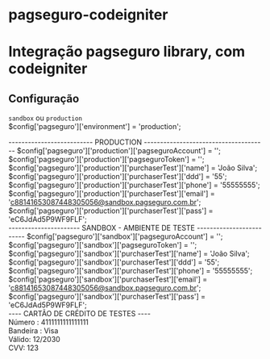 pagseguro-codeigniter
=====================

# Integração pagseguro library, com codeigniter

## Configuração
`sandbox` ou `production`<br/>
$config['pagseguro']['environment'] = 'production';  <br/>

 -------------------------- PRODUCTION -------------------------------------- 
$config['pagseguro']['production']['pagseguroAccount'] = ''; <br/>
$config['pagseguro']['production']['pagseguroToken'] = '';<br/>
$config['pagseguro']['production']['purchaserTest']['name']  = 'João Silva';<br/>
$config['pagseguro']['production']['purchaserTest']['ddd']  = '55';<br/>
$config['pagseguro']['production']['purchaserTest']['phone']  = '55555555';<br/>
$config['pagseguro']['production']['purchaserTest']['email'] = 'c88141653087448305056@sandbox.pagseguro.com.br';<br/>
$config['pagseguro']['production']['purchaserTest']['pass']  = 'eC6JdAd5P9WF9FLF';<br/>
 ---------------------- SANDBOX - AMBIENTE DE TESTE ------------------------- 
$config['pagseguro']['sandbox']['pagseguroAccount'] = '';<br/>
$config['pagseguro']['sandbox']['pagseguroToken'] = '';<br/>
$config['pagseguro']['sandbox']['purchaserTest']['name']  = 'João Silva';<br/>
$config['pagseguro']['sandbox']['purchaserTest']['ddd']  = '55';<br/>
$config['pagseguro']['sandbox']['purchaserTest']['phone']  = '55555555';<br/>
$config['pagseguro']['sandbox']['purchaserTest']['email'] = 'c88141653087448305056@sandbox.pagseguro.com.br';<br/>
$config['pagseguro']['sandbox']['purchaserTest']['pass']  = 'eC6JdAd5P9WF9FLF';<br/>
 ---- CARTÃO DE CRÉDITO DE TESTES ---- <br/>
  Número : 4111111111111111<br/>
  Bandeira : Visa<br/>
  Válido: 12/2030<br/>
  CVV: 123  <br/>
